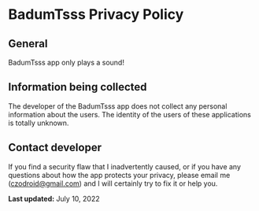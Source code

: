 # BadumTsss Privacy Policy

## General

BadumTsss app only plays a sound!

## Information being collected

The developer of the BadumTsss app does not collect any personal
information about the users. The identity of the users of these
applications is totally unknown.

## Contact developer

If you find a security flaw that I inadvertently caused, or if
you have any questions about how the app protects your privacy,
please email me (czodroid@gmail.com) and I will certainly try
to fix it or help you.

__Last updated:__ July 10, 2022

